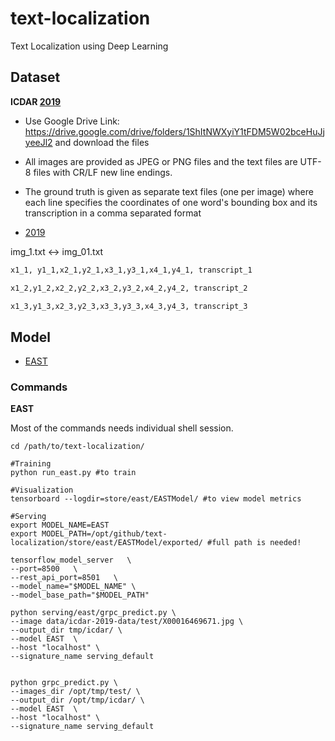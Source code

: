 # text-localization
Text Localization using Deep Learning 


## Dataset  
**ICDAR [2019](http://rrc.cvc.uab.es/?ch=13)**   
- Use Google Drive Link: https://drive.google.com/drive/folders/1ShItNWXyiY1tFDM5W02bceHuJjyeeJl2 
and download the files

- All images are provided as JPEG or PNG files and the text files are UTF-8 files with CR/LF new line endings.
- The ground truth is given as separate text files (one per image) where each line specifies the coordinates of one 
word's bounding box and its transcription in a comma separated format 
- [2019](http://rrc.cvc.uab.es/?ch=13&com=tasks)

img_1.txt <-> img_01.txt

```sh
x1_1, y1_1,x2_1,y2_1,x3_1,y3_1,x4_1,y4_1, transcript_1

x1_2,y1_2,x2_2,y2_2,x3_2,y3_2,x4_2,y4_2, transcript_2

x1_3,y1_3,x2_3,y2_3,x3_3,y3_3,x4_3,y4_3, transcript_3
```

## Model

- [EAST](east)

### Commands

**EAST**

Most of the commands needs individual shell session.
 
 ```
cd /path/to/text-localization/

#Training
python run_east.py #to train

#Visualization
tensorboard --logdir=store/east/EASTModel/ #to view model metrics

#Serving
export MODEL_NAME=EAST
export MODEL_PATH=/opt/github/text-localization/store/east/EASTModel/exported/ #full path is needed!

tensorflow_model_server   \
--port=8500   \
--rest_api_port=8501   \
--model_name="$MODEL_NAME" \
--model_base_path="$MODEL_PATH"

python serving/east/grpc_predict.py \
--image data/icdar-2019-data/test/X00016469671.jpg \
--output_dir tmp/icdar/ \
--model EAST  \
--host "localhost" \
--signature_name serving_default


python grpc_predict.py \
--images_dir /opt/tmp/test/ \
--output_dir /opt/tmp/icdar/ \
--model EAST  \
--host "localhost" \
--signature_name serving_default 
```